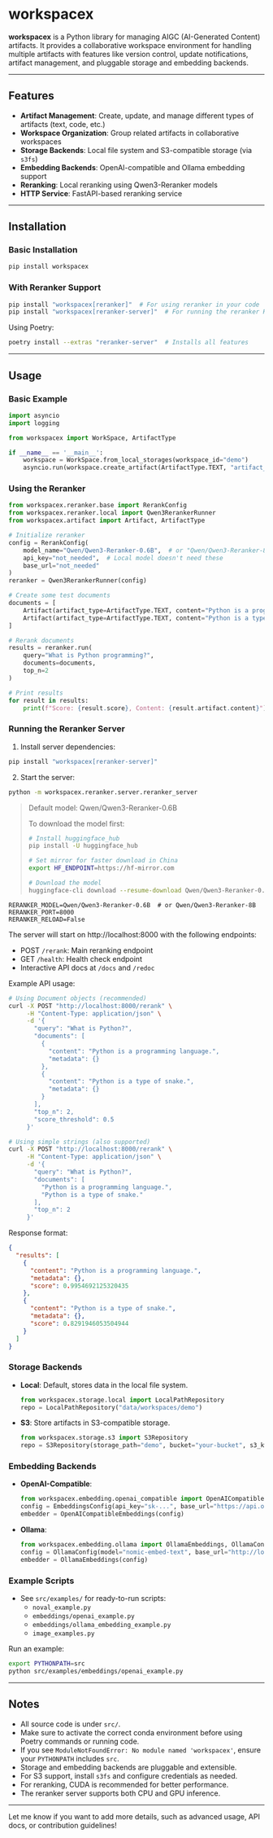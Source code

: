 # workspacex

**workspacex** is a Python library for managing AIGC (AI-Generated Content) artifacts. It provides a collaborative workspace environment for handling multiple artifacts with features like version control, update notifications, artifact management, and pluggable storage and embedding backends.

---

## Features

- **Artifact Management**: Create, update, and manage different types of artifacts (text, code, etc.)
- **Workspace Organization**: Group related artifacts in collaborative workspaces
- **Storage Backends**: Local file system and S3-compatible storage (via `s3fs`)
- **Embedding Backends**: OpenAI-compatible and Ollama embedding support
- **Reranking**: Local reranking using Qwen3-Reranker models
- **HTTP Service**: FastAPI-based reranking service

---

## Installation

### Basic Installation
```bash
pip install workspacex
```

### With Reranker Support
```bash
pip install "workspacex[reranker]"  # For using reranker in your code
pip install "workspacex[reranker-server]"  # For running the reranker HTTP service
```

Using Poetry:
```bash
poetry install --extras "reranker-server"  # Installs all features
```

---

## Usage

### Basic Example

```python
import asyncio
import logging

from workspacex import WorkSpace, ArtifactType

if __name__ == '__main__':
    workspace = WorkSpace.from_local_storages(workspace_id="demo")
    asyncio.run(workspace.create_artifact(ArtifactType.TEXT, "artifact_001"))
```

### Using the Reranker

```python
from workspacex.reranker.base import RerankConfig
from workspacex.reranker.local import Qwen3RerankerRunner
from workspacex.artifact import Artifact, ArtifactType

# Initialize reranker
config = RerankConfig(
    model_name="Qwen/Qwen3-Reranker-0.6B",  # or "Qwen/Qwen3-Reranker-8B"
    api_key="not_needed",  # Local model doesn't need these
    base_url="not_needed"
)
reranker = Qwen3RerankerRunner(config)

# Create some test documents
documents = [
    Artifact(artifact_type=ArtifactType.TEXT, content="Python is a programming language."),
    Artifact(artifact_type=ArtifactType.TEXT, content="Python is a type of snake.")
]

# Rerank documents
results = reranker.run(
    query="What is Python programming?",
    documents=documents,
    top_n=2
)

# Print results
for result in results:
    print(f"Score: {result.score}, Content: {result.artifact.content}")
```

### Running the Reranker Server

1. Install server dependencies:
```bash
pip install "workspacex[reranker-server]"
```

2. Start the server:
```bash
python -m workspacex.reranker.server.reranker_server
```

> Default model: Qwen/Qwen3-Reranker-0.6B
> 
> To download the model first:
> ```bash
> # Install huggingface_hub
> pip install -U huggingface_hub
> 
> # Set mirror for faster download in China
> export HF_ENDPOINT=https://hf-mirror.com
> 
> # Download the model
> huggingface-cli download --resume-download Qwen/Qwen3-Reranker-0.6B --local-dir Qwen/Qwen3-Reranker-0.6B
> ```

```
RERANKER_MODEL=Qwen/Qwen3-Reranker-0.6B  # or Qwen/Qwen3-Reranker-8B
RERANKER_PORT=8000
RERANKER_RELOAD=False
```

The server will start on http://localhost:8000 with the following endpoints:
- POST `/rerank`: Main reranking endpoint
- GET `/health`: Health check endpoint
- Interactive API docs at `/docs` and `/redoc`



Example API usage:
```bash
# Using Document objects (recommended)
curl -X POST "http://localhost:8000/rerank" \
     -H "Content-Type: application/json" \
     -d '{
       "query": "What is Python?",
       "documents": [
         {
           "content": "Python is a programming language.",
           "metadata": {}
         },
         {
           "content": "Python is a type of snake.",
           "metadata": {}
         }
       ],
       "top_n": 2,
       "score_threshold": 0.5
     }'

# Using simple strings (also supported)
curl -X POST "http://localhost:8000/rerank" \
     -H "Content-Type: application/json" \
     -d '{
       "query": "What is Python?",
       "documents": [
         "Python is a programming language.",
         "Python is a type of snake."
       ],
       "top_n": 2
     }'
```

Response format:
```json
{
  "results": [
    {
      "content": "Python is a programming language.",
      "metadata": {},
      "score": 0.9954692125320435
    },
    {
      "content": "Python is a type of snake.",
      "metadata": {},
      "score": 0.8291946053504944
    }
  ]
}
```

### Storage Backends

- **Local**: Default, stores data in the local file system.
  ```python
  from workspacex.storage.local import LocalPathRepository
  repo = LocalPathRepository("data/workspaces/demo")
  ```
- **S3**: Store artifacts in S3-compatible storage.
  ```python
  from workspacex.storage.s3 import S3Repository
  repo = S3Repository(storage_path="demo", bucket="your-bucket", s3_kwargs={"key": "...", "secret": "..."})
  ```

### Embedding Backends

- **OpenAI-Compatible**:
  ```python
  from workspacex.embedding.openai_compatible import OpenAICompatibleEmbeddings, EmbeddingsConfig
  config = EmbeddingsConfig(api_key="sk-...", base_url="https://api.openai.com/v1", model_name="text-embedding-ada-002")
  embedder = OpenAICompatibleEmbeddings(config)
  ```
- **Ollama**:
  ```python
  from workspacex.embedding.ollama import OllamaEmbeddings, OllamaConfig
  config = OllamaConfig(model="nomic-embed-text", base_url="http://localhost:11434")
  embedder = OllamaEmbeddings(config)
  ```

### Example Scripts

- See `src/examples/` for ready-to-run scripts:
  - `noval_example.py`
  - `embeddings/openai_example.py`
  - `embeddings/ollama_embedding_example.py`
  - `image_examples.py`

Run an example:
```bash
export PYTHONPATH=src
python src/examples/embeddings/openai_example.py
```

---

## Notes

- All source code is under `src/`.
- Make sure to activate the correct conda environment before using Poetry commands or running code.
- If you see `ModuleNotFoundError: No module named 'workspacex'`, ensure your `PYTHONPATH` includes `src`.
- Storage and embedding backends are pluggable and extensible.
- For S3 support, install `s3fs` and configure credentials as needed.
- For reranking, CUDA is recommended for better performance.
- The reranker server supports both CPU and GPU inference.

---

Let me know if you want to add more details, such as advanced usage, API docs, or contribution guidelines!
